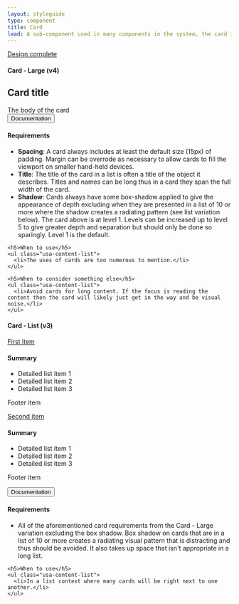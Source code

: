 ```yaml
---
layout: styleguide
type: component
title: Card
lead: A sub-component used in many components in the system, the card is a useful metaphor that supports the grouping of information.
---
```


<a href="{{ site.baseurl }}/getting-started/#maturity" class="usa-label maturity design_complete">
  Design complete
</a>

<h4 class="usa-heading-alt" id="results">Card - Large (v4)</h4>
<div class="preview compact" id="code-1">
  <div class="usajobs-card--large">
    <h2 class="usajobs-card--large__header">Card title</h2>
    <div class="usajobs-card--large__body">
      The body of the card
    </div>
  </div>
</div>

<div class="usa-accordion-bordered usa-accordion-docs">
  <button class="usa-button-unstyled usa-accordion-button"
      aria-expanded="true" aria-controls="doc-3">
    Documentation
  </button>
  <div id="doc-3" aria-hidden="false" class="usa-accordion-content">
    <h4 class="usa-heading">Requirements</h4>
    <ul class="usa-content-list">
      <li><strong>Spacing</strong>: A card always includes at least the default size (15px) of padding. Margin can be overrode as necessary to allow cards to fill the viewport on smaller hand-held devices.</li>
      <li><strong>Title</strong>: The title of the card in a list is often a title of the object it describes. Titles and names can be long thus in a card they span the full width of the card.</li>
      <li><strong>Shadow</strong>: Cards always have some box-shadow applied to give the appearance of depth excluding when they are presented in a list of 10 or more where the shadow creates a radiating pattern (see list variation below). The card above is at level 1. Levels can be increased up to level 5 to give greater depth and separation but should only be done so sparingly. Level 1 is the default.</li>
    </ul>

    <h5>When to use</h5>
    <ul class="usa-content-list">
      <li>The uses of cards are too numerous to mention.</li>
    </ul>

    <h5>When to consider something else</h5>
    <ul class="usa-content-list">
      <li>Avoid cards for long content. If the focus is reading the content then the card will likely just get in the way and be visual noise.</li>
    </ul>
  </div>
</div>

<h4 class="usa-heading-alt" id="results">Card - List (v3)</h4>
<div class="preview compact" id="code-2">
  <div class="usajobs-card">
    <a href="#card" class="usajobs-card__title" itemprop="title">First item</a>
    <div class="usajobs-card__body">
      <div class="usajobs-card__summary">
        <h4>Summary</h4>
      </div>
      <div class="usajobs-card__details">
        <ul class="usajobs-card__details-list">
          <li class="usajobs-card__item">
            Detailed list item 1
          </li>
          <li class="usajobs-card__item">
            Detailed list item 2
          </li>
          <li class="usajobs-card__item">
            Detailed list item 3
          </li>
        </ul>
      </div>
    </div>
    <div class="usajobs-card__footer">
      <p class="usajobs-card__footer-item">Footer item</p>
    </div>
  </div>
  <div class="usajobs-card">
    <a href="#card" class="usajobs-card__title" itemprop="title">Second item</a>
    <div class="usajobs-card__body">
      <div class="usajobs-card__summary">
        <h4>Summary</h4>
      </div>
      <div class="usajobs-card__details">
        <ul class="usajobs-card__details-list">
          <li class="usajobs-card__item">
            Detailed list item 1
          </li>
          <li class="usajobs-card__item">
            Detailed list item 2
          </li>
          <li class="usajobs-card__item">
            Detailed list item 3
          </li>
        </ul>
      </div>
    </div>
    <div class="usajobs-card__footer">
      <p class="usajobs-card__footer-item">Footer item</p>
    </div>
  </div>
</div>

<div class="usa-accordion-bordered usa-accordion-docs">
  <button class="usa-button-unstyled usa-accordion-button"
      aria-expanded="true" aria-controls="doc-3">
    Documentation
  </button>
  <div id="doc-3" aria-hidden="false" class="usa-accordion-content">
    <h4 class="usa-heading">Requirements</h4>
    <ul class="usa-content-list">
      <li>All of the aforementioned card requirements from the Card - Large variation excluding the box shadow. Box shadow on cards that are in a list of 10 or more creates a radiating visual pattern that is distracting and thus should be avoided. It also takes up space that isn't appropriate in a long list.</li>
    </ul>

    <h5>When to use</h5>
    <ul class="usa-content-list">
      <li>In a list context where many cards will be right next to one another.</li>
    </ul>
  </div>
</div>
